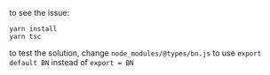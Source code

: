 to see the issue:
```
yarn install
yarn tsc
```

to test the solution, change `node_modules/@types/bn.js` to use `export default BN` instead of `export = BN`
